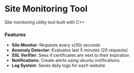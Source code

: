 # Site Monitoring Tool
Site monitoring utility tool built with C++ 

### Features
- **Site Monitor**: Requests every x(30) seconds
- **Anomaly Detector**: Evaluates last 5 minutes (20 requests)
- **SSL Verifier**: Sees if certificates are next to their expiration
- **Notifications**: Create alerts using ubuntu notifications
- **Log System**: Saves daily logs for each website


